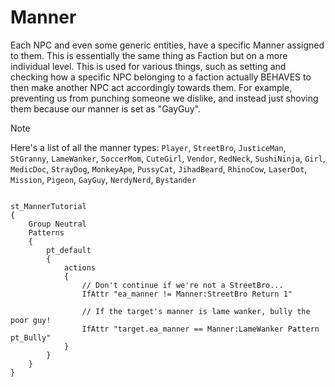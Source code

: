 # Manner
<p>Each NPC and even some generic entities, have a specific Manner assigned to them. This is essentially the same thing as Faction but on a more individual level. 
This is used for various things, such as setting and checking how a specific NPC belonging to a faction actually BEHAVES to then make another NPC act accordingly towards them. For example, preventing us from punching someone we dislike, and instead just shoving them because our manner is set as "GayGuy".

<div class="admonition note">
<p class="admonition-title">Note</p>
<p>Here's a list of all the manner types:
<code>Player</code>, <code>StreetBro</code>, <code>JusticeMan</code>, <code>StGranny</code>, <code>LameWanker</code>, <code>SoccerMom</code>, <code>CuteGirl</code>, <code>Vendor</code>, <code>RedNeck</code>, <code>SushiNinja</code>, <code>Girl</code>, <code>MedicDoc</code>, <code>StrayDog</code>, <code>MonkeyApe</code>, <code>PussyCat</code>, <code>JihadBeard</code>, <code>RhinoCow</code>, <code>LaserDot</code>, <code>Mission</code>, <code>Pigeon</code>, <code>GayGuy</code>, <code>NerdyNerd</code>, <code>Bystander</code></p>
</div>

<pre><code class="language-js">
st_MannerTutorial
{
	Group Neutral
	Patterns
	{
		pt_default
		{
			actions
			{
				// Don't continue if we're not a StreetBro...
				IfAttr "ea_manner != Manner:StreetBro Return 1"

				// If the target's manner is lame wanker, bully the poor guy!
				IfAttr "target.ea_manner == Manner:LameWanker Pattern pt_Bully"
			}
		}
	}
}
</code></pre>